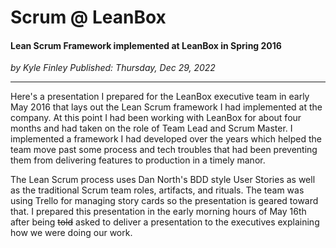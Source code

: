 # Scrum @ LeanBox

#### Lean Scrum Framework implemented at LeanBox in Spring 2016

_<div class="article-meta-data"> by Kyle Finley</span> Published:
<time itemprop="pubdate" datetime="12/29/2022">Thursday, Dec 29, 2022</time></div>_

---

Here's a presentation I prepared for the LeanBox executive team in early May 2016 that lays out the Lean Scrum framework I had implemented at the company. At this point I had been working with LeanBox for about four months and had taken on the role of Team Lead and Scrum Master. I implemented a framework I had developed over the years which helped the team move past some process and tech troubles that had been preventing them from delivering features to production in a timely manor.

The Lean Scrum process uses Dan North's BDD style User Stories as well as the traditional Scrum team roles, artifacts, and rituals. The team was using Trello for managing story cards so the presentation is geared toward that. I prepared this presentation in the early morning hours of May 16th after being <strike>told</strike> asked to deliver a presentation to the executives explaining how we were doing our work.

<g-slides presentation-id="13NMsZhfPwiLBJN0xI02SGaBKpwAdr6aI-ZLlY3DdtHU"></g-slides>

